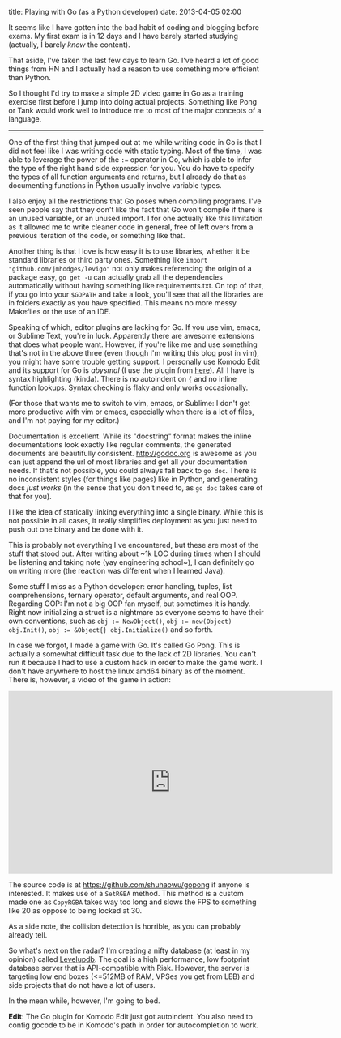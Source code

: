 title: Playing with Go (as a Python developer)
date: 2013-04-05 02:00

It seems like I have gotten into the bad habit of coding and blogging before exams.
My first exam is in 12 days and I have barely started studying (actually,
I barely *know* the content).

That aside, I've taken the last few days to learn Go. I've heard a lot of good
things from HN and I actually had a reason to use something more efficient than
Python.

So I thought I'd try to make a simple 2D video game in Go as a training exercise
first before I jump into doing actual projects. Something like Pong
or Tank would work well to introduce me to most of the major concepts of a
language.

--------------------------------------------------------------------------------

One of the first thing that jumped out at me while writing code in Go is that
I did not feel like I was writing code with static typing. Most of the time, I
was able to leverage the power of the `:=` operator in Go, which is able to
infer the type of the right hand side expression for you. You do have to specify
the types of all function arguments and returns, but I already do that as
documenting functions in Python usually involve variable types.

I also enjoy all the restrictions that Go poses when compiling programs. I've
seen people say that they don't like the fact that Go won't compile if there is
an unused variable, or an unused import. I for one actually like this limitation
as it allowed me to write cleaner code in general, free of left overs from a
previous iteration of the code, or something like that.

Another thing is that I love is how easy it is to use libraries, whether it be
standard libraries or third party ones. Something like
`import "github.com/jmhodges/levigo"` not only makes referencing the
origin of a package easy, `go get -u` can actually grab all the
dependencies automatically without having something like requirements.txt.
On top of that, if you go into your `$GOPATH` and take a look, you'll see that
all the libraries are in folders exactly as you have specified. This means no
more messy Makefiles or the use of an IDE.

Speaking of which, editor plugins are lacking for Go. If you use vim,
emacs, or Sublime Text, you're in luck. Apparently there are awesome extensions
that does what people want. However, if you're like me and use something that's not
in the above three (even though I'm writing this blog post in vim), you might
have some trouble getting support. I personally use Komodo Edit and its support
for Go is *abysmal* (I use the plugin from [here](https://github.com/trentm/komodo-go)).
All I have is syntax highlighting (kinda). There is no autoindent on `{` and
no inline function lookups. Syntax checking is flaky and only works occasionally.

(For those that wants me to switch to vim, emacs, or Sublime: I don't get more
productive with vim or emacs, especially when there is a lot of files, and I'm
not paying for my editor.)

Documentation is excellent. While its "docstring" format makes the inline
documentations look exactly like regular comments, the generated documents are
beautifully consistent. http://godoc.org is awesome as you can just append
the url of most libraries and get all your documentation needs.
If that's not possible, you could always fall back to `go doc`.
There is no inconsistent styles (for things like pages) like in Python, and
generating docs *just works* (in the sense that you don't need to, as `go doc`
takes care of that for you).

I like the idea of statically linking everything into a single binary. While
this is not possible in all cases, it really simplifies deployment as you just
need to push out one binary and be done with it.

This is probably not everything I've encountered, but these are most of the
stuff that stood out. After writing about ~1k LOC during
times when I should be listening and taking note (yay engineering school~),
I can definitely go on writing more (the reaction was different when
I learned Java).

Some stuff I miss as a Python developer: error handling, tuples,
list comprehensions, ternary operator, default arguments, and real OOP.
Regarding OOP: I'm not a big OOP fan myself, but sometimes it is handy. Right
now initializing a struct is a nightmare as everyone seems to have their own
conventions, such as `obj := NewObject()`,
`obj := new(Object) obj.Init()`, `obj := &Object{} obj.Initialize()`
and so forth.

In case we forgot, I made a game with Go. It's called Go Pong. This is actually
a somewhat difficult task due to the lack of 2D libraries.
You can't run it because I had to use
a custom hack in order to make the game work. I don't have anywhere to host
the linux amd64 binary as of the moment. There is, however, a video of the game
in action:

<iframe width="640" height="360" src="https://www.youtube.com/embed/sWwlvhQ1SdU?feature=player_detailpage" frameborder="0" allowfullscreen></iframe>

The source code is at https://github.com/shuhaowu/gopong if anyone is interested.
It makes use of a `SetRGBA` method. This method is a custom made one as `CopyRGBA`
takes way too long and slows the FPS to something like 20 as oppose to being
locked at 30.

As a side note, the collision detection is horrible, as you can probably already
tell.

So what's next on the radar? I'm creating a nifty database (at least in my
opinion) called [Levelupdb](https://github.com/shuhaowu/levelupdb). The goal
is a high performance, low footprint database server that is API-compatible with
Riak. However, the server is targeting low end boxes (&lt;=512MB of RAM, VPSes
you get from LEB) and side projects that do not have a lot of users.

In the mean while, however, I'm going to bed.

**Edit**: The Go plugin for Komodo Edit just got autoindent. You also need to
config gocode to be in Komodo's path in order for autocompletion to work.
